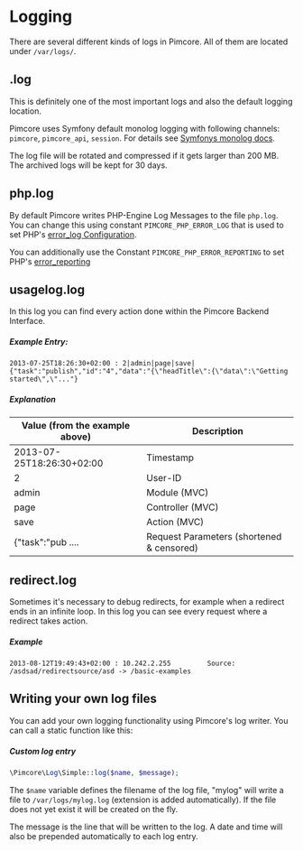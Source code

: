 # Logging

There are several different kinds of logs in Pimcore. All of them are located under `/var/logs/`.
 
## <env>.log
This is definitely one of the most important logs and also the default logging location. 

Pimcore uses Symfony default monolog logging with following channels: `pimcore`, `pimcore_api`, `session`. 
For details see [Symfonys monolog docs](http://symfony.com/doc/current/logging.html).

The log file will be rotated and compressed if it gets larger than 200 MB. The archived logs 
will be kept for 30 days.

## php.log
By default Pimcore writes PHP-Engine Log Messages to the file `php.log`.
You can change this using constant `PIMCORE_PHP_ERROR_LOG` that is used to set PHP's [error_log Configuration](http://php.net/manual/en/errorfunc.configuration.php#ini.error-log).

You can additionally use the Constant `PIMCORE_PHP_ERROR_REPORTING` to set PHP's [error_reporting](http://php.net/manual/en/errorfunc.configuration.php#ini.error-reporting)

## usagelog.log
In this log you can find every action done within the Pimcore Backend Interface. 

##### Example Entry: 
``` 
2013-07-25T18:26:30+02:00 : 2|admin|page|save|{"task":"publish","id":"4","data":"{\"headTitle\":{\"data\":\"Getting started\",\"..."}
```

##### Explanation

| Value (from the example above) | Description |
| ------------------------------ | ----------- |
| 2013-07-25T18:26:30+02:00 | Timestamp |
| 2 | User-ID |
| admin | Module (MVC) |
| page | Controller (MVC) |
| save | Action (MVC) |
| {"task":"pub .... | Request Parameters (shortened & censored) |


## redirect.log
Sometimes it's necessary to debug redirects, for example when a redirect ends in an infinite loop. 
In this log you can see every request where a redirect takes action. 

##### Example
```
2013-08-12T19:49:43+02:00 : 10.242.2.255         Source: /asdsad/redirectsource/asd -> /basic-examples
```

## Writing your own log files
You can add your own logging functionality using Pimcore's log writer. You can call a static 
function like this:

##### Custom log entry
```php
\Pimcore\Log\Simple::log($name, $message);
```

The `$name` variable defines the filename of the log file, "mylog" will write a file to `/var/logs/mylog.log` 
(extension is added automatically). If the file does not yet exist it will be created on the fly. 

The message is the line that will be written to the log. A date and time will also be prepended 
automatically to each log entry.


